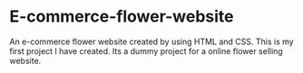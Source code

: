 # E-commerce-flower-website
An e-commerce flower website created by using HTML and CSS.
This is my first project I have created. Its a dummy project for a online flower selling website. 
